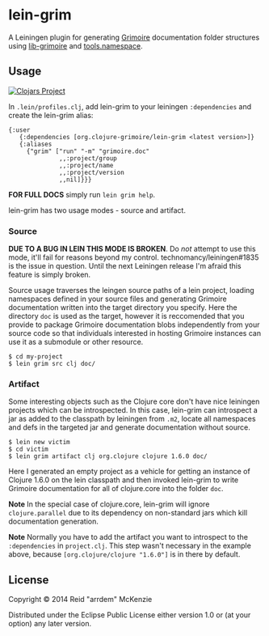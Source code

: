 # lein-grim

A Leiningen plugin for generating [Grimoire](https://github.com/clojure-grimoire/grimoire) documentation folder structures using [lib-grimoire](https://github.com/clojure-grimoire/lib-grimoire) and [tools.namespace](https://github.com/clojure/tools.namespace).

## Usage

[![Clojars Project](http://clojars.org/org.clojure-grimoire/lein-grim/latest-version.svg)](http://clojars.org/org.clojure-grimoire/lein-grim)

In `.lein/profiles.clj`, add lein-grim to your leiningen `:dependencies` and create the lein-grim alias:

```
{:user
   {:dependencies [org.clojure-grimoire/lein-grim <latest version>]}
   {:aliases
     {"grim" ["run" "-m" "grimoire.doc"
              ,,:project/group
              ,,:project/name
              ,,:project/version
              ,,nil]}}}
```

**FOR FULL DOCS** simply run `lein grim help`.

lein-grim has two usage modes - source and artifact.

### Source

**DUE TO A BUG IN LEIN THIS MODE IS BROKEN**.
Do _not_ attempt to use this mode, it'll fail for reasons beyond my control.
technomancy/leiningen#1835 is the issue in question.
Until the next Leiningen release I'm afraid this feature is simply broken.

Source usage traverses the leingen source paths of a lein project, loading namespaces defined in your source files and generating Grimoire documentation written into the target directory you specify.
Here the directory `doc` is used as the target, however it is reccomended that you provide to package Grimoire documentation blobs independently from your source code so that individuals interested in hosting Grimoire instances can use it as a submodule or other resource.

```
$ cd my-project
$ lein grim src clj doc/
```

### Artifact

Some interesting objects such as the Clojure core don't have nice leiningen projects which can be introspected.
In this case, lein-grim can introspect a jar as added to the classpath by leiningen from `.m2`, locate all namespaces and defs in the targeted jar and generate documentation without source.

```
$ lein new victim
$ cd victim
$ lein grim artifact clj org.clojure clojure 1.6.0 doc/
```

Here I generated an empty project as a vehicle for getting an instance of Clojure 1.6.0 on the lein classpath and then invoked lein-grim to write Grimoire documentation for all of clojure.core into the folder `doc`.

**Note** In the special case of clojure.core, lein-grim will ignore `clojure.parallel` due to its dependency on non-standard jars which kill documentation generation.

**Note** Normally you have to add the artifact you want to introspect to the `:dependencies` in `project.clj`. This step wasn't necessary in the example above, because `[org.clojure/clojure "1.6.0"]` is in there by default.

## License

Copyright © 2014 Reid "arrdem" McKenzie

Distributed under the Eclipse Public License either version 1.0 or (at your option) any later version.
